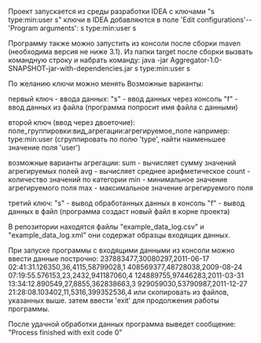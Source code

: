 ﻿Проект запускается из среды разработки IDEA
с ключами "s type:min:user s"
ключи в IDEA добавляются в поле
'Edit configurations'-- 'Program arguments': s type:min:user s

Программу также можно запустить из консоли после сборки maven (необходима версия не ниже 3.1).
Из папки target после сборки вызвать командную строку и набрать команду:
java -jar Aggregator-1.0-SNAPSHOT-jar-with-dependencies.jar s type:min:user s

По желанию ключи можно менять
Возможные варианты:

первый ключ - ввода данных: 
"s" - ввод данных через консоль 
"f" - ввод данных из файла (программа попросит имя файла с данными)


второй ключ (ввод через двоеточие):
поле_группировки:вид_агрегации:агрегируемое_поле
например:
type:min:user (сгруппировать по полю 'type', найти наименьшее значение поля 'user')

возможные варианты агрегации:
sum - вычисляет сумму значений агрегируемых полей
avg - вычисляет среднее арифметическое
count -  количество значений по категории
min - минимальное значение агрегируемого поля
max - максимальное значение агрегируемого поля

третий ключ:
"s" - вывод обработанных данных в консоль 
"f" - вывод данных в файл (программа создаст новый файл в корне проекта)

В репозитории находятся файлы "example_data_log.csv" и "example_data_log.xml" они содержат образцы входящих данных.

При запуске программы с входящими данными из консоли можно ввести данные построчно:
237883477,30080297,2011-06-17 02:41:31.126350,36,4115,58799028,1
408569377,48728038,2009-08-24 07:19:55.576153,23,2432,941187060,4
124889755,97446283,2011-03-31 13:34:12.890549,27,8855,362838663,3
929059030,53790987,2011-12-27 21:28:08.103402,11,5316,399352536,4
или скопировать из файлов, указанных выше. затем ввести 'exit' для продолжения работы программы.

После удачной обработки данных программа выведет сообщение: 
"Process finished with exit code 0"